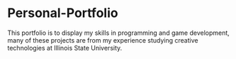 # Personal-Portfolio
This portfolio is to display my skills in programming and game development, many of these projects are from my experience studying creative technologies at Illinois State University.
